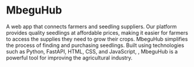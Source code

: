 # MbeguHub
A web app that connects farmers and seedling suppliers. Our platform provides quality seedlings at affordable prices, making it easier for farmers to access the supplies they need to grow their crops. MbeguHub simplifies the process of finding and purchasing seedlings. Built using technologies such as Python, FastAPI, HTML, CSS, and JavaScript, , MbeguHub is a powerful tool for improving the agricultural industry.
